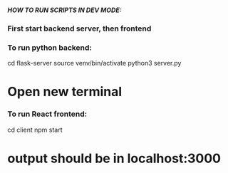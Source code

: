 ##### HOW TO RUN SCRIPTS IN DEV MODE:
### First start backend server, then frontend

### To run python backend:
cd flask-server
source venv/bin/activate
python3 server.py

# Open new terminal

### To run React frontend:
cd client
npm start

# output should be in localhost:3000
